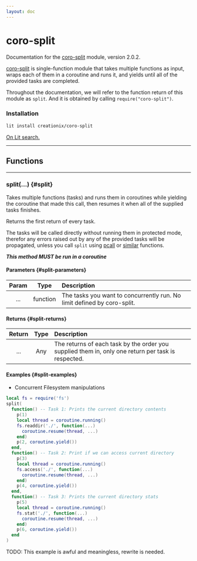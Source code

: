 ```yaml
---
layout: doc
---
```


# coro-split

Documentation for the [coro-split](https://github.com/luvit/lit/blob/master/deps/coro-split.lua) module, version 2.0.2.

[coro-split](https://github.com/luvit/lit/blob/master/deps/coro-split.lua) is single-function module that takes multiple functions as input, wraps each of them in a coroutine and runs it, and yields until all of the provided tasks are completed.

Throughout the documentation, we will refer to the function return of this module as `split`. And it is obtained by calling `require("coro-split")`.

### Installation

```sh
lit install creationix/coro-split
```
[On Lit search.](https://luvit.io/lit.html#coro-split)

----

## Functions

----

### split(...) {#split}

Takes multiple functions (tasks) and runs them in coroutines while yielding the coroutine that made this call, then resumes it when all of the supplied tasks finishes.

Returns the first return of every task.

The tasks will be called directly without running them in protected mode, therefor any errors raised out by any of the provided tasks will be propagated, unless you call `split` using [pcall](https://www.lua.org/manual/5.4/manual.html#pdf-pcall) or [similar](https://www.lua.org/manual/5.4/manual.html#pdf-xpcall) functions.

***This method MUST be run in a coroutine***

#### Parameters {#split-parameters}

| Param | Type   | Description |
|:-----:|:------:|:------------|
| ...   | function | The tasks you want to concurrently run. No limit defined by coro-split. |

#### Returns {#split-returns}

| Return | Type   | Description |
|:------:|:------:|:------------|
| ...    | Any    | The returns of each task by the order you supplied them in, only one return per task is respected. |

#### Examples {#split-examples}

- Concurrent Filesystem manipulations

```lua
local fs = require('fs')
split(
  function() -- Task 1: Prints the current directory contents
    p(1)
    local thread = coroutine.running()
    fs.readdir('./', function(...)
      coroutine.resume(thread, ...)
    end)
    p(2, coroutine.yield())
  end,
  function() -- Task 2: Print if we can access current directory
    p(3)
    local thread = coroutine.running()
    fs.access('./', function(...)
      coroutine.resume(thread, ...)
    end)
    p(4, coroutine.yield())
  end,
  function() -- Task 3: Prints the current directory stats
    p(5)
    local thread = coroutine.running()
    fs.stat('./', function(...)
      coroutine.resume(thread, ...)
    end)
    p(6, coroutine.yield())
  end
)
```

TODO:  This example is awful and meaningless, rewrite is needed.
